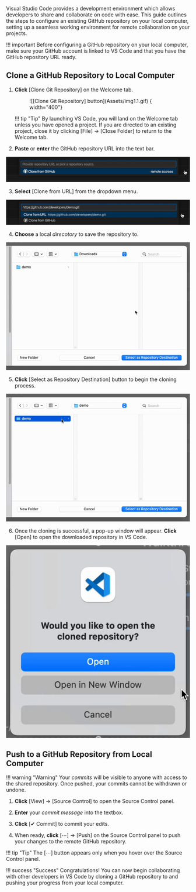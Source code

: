 Visual Studio Code provides a development environment which allows developers to share and collaborate on code with ease. This guide outlines the steps to configure an existing GitHub repository on your local computer, setting up a seamless working environment for remote collaboration on your projects.

!!! important
    Before configuring a GitHub repository on your local computer, make sure your GitHub account is linked to VS Code and that you have the GitHub repository URL ready.


## Clone a GitHub Repository to Local Computer

1. **Click** [Clone Git Repository] on the Welcome tab.

    <figure markdown="span">
    ![[Clone Git Repository] button](Assets/img1.1.gif) { width="400"}
    </figure>

    !!! tip "Tip"
        By launching VS Code, you will land on the Welcome tab unless you have opened a project. If you are directed to an existing project, close it by clicking [File] → [Close Folder] to return to the Welcome tab.

2. **Paste** or **enter** the GitHub repository URL into the text bar.

![image](Assets/img1.2.gif "Input GitHub repository URL")

3. **Select** [Clone from URL] from the dropdown menu.

![image](Assets/img1.3.gif "[Clone from URL] menu item")

4. **Choose** a local <i>direcotory</i> to save the repository to.

![image](Assets/img1.4.gif "Select your desired destination")

5. **Click** [Select as Repository Destination] button to begin the cloning process.

![image](Assets/img1.5.gif "[Select as Repository Destination] button")

6. Once the cloning is successful, a pop-up window will appear. **Click** [Open] to open the downloaded repository in VS Code.

![image](Assets/img1.6.gif "[Open] button")


## Push to a GitHub Repository from Local Computer

!!! warning "Warning"
    Your <i>commits</i> will be visible to anyone with access to the shared repository. Once pushed, your commits cannot be withdrawn or undone.

1. **Click** [View] → [Source Control] to open the Source Control panel.

2. **Enter** your <i>commit message</i> into the textbox. 

3. **Click** [✔ Commit] to commit your edits.

4. When ready, **click** [⋯] → [Push] on the Source Control panel to push your changes to the remote GitHub repository.

!!! tip "Tip"
    The [⋯] button appears only when you hover over the Source Control panel.


!!! success "Success"
    Congratulations! You can now begin collaborating with other developers in VS Code by cloning a GitHub repository to and pushing your progress from your local computer.